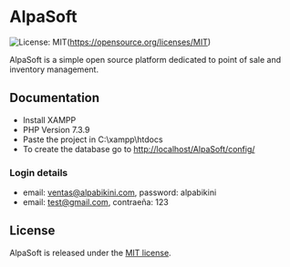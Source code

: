 # AlpaSoft

![License: MIT](https://img.shields.io/badge/License-MIT-blue.svg)(https://opensource.org/licenses/MIT)

AlpaSoft is a simple open source platform dedicated to point of sale and inventory management.

## Documentation 

- Install XAMPP
- PHP Version 7.3.9 
- Paste the project in C:\xampp\htdocs
- To create the database go to [http://localhost/AlpaSoft/config/](http://localhost/AlpaSoft/config/)

### Login details

* email: ventas@alpabikini.com, password: alpabikini
* email: test@gmail.com, contraeña: 123

## License

AlpaSoft is released under the [MIT license](LICENSE).
